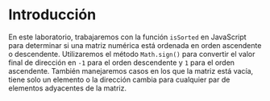 # Introducción

En este laboratorio, trabajaremos con la función `isSorted` en JavaScript para determinar si una matriz numérica está ordenada en orden ascendente o descendente. Utilizaremos el método `Math.sign()` para convertir el valor final de dirección en `-1` para el orden descendente y `1` para el orden ascendente. También manejaremos casos en los que la matriz está vacía, tiene solo un elemento o la dirección cambia para cualquier par de elementos adyacentes de la matriz.
